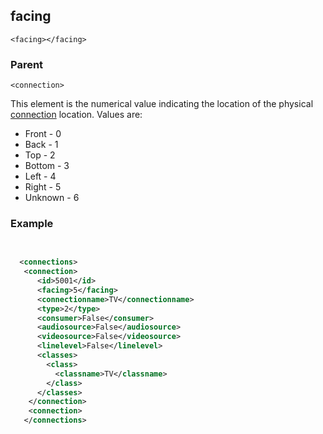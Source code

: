 ## facing

`<facing></facing>`


### Parent

`<connection>`


This element is the numerical value indicating the location of the physical [connection][1] location. Values are:

- Front - 0
- Back - 1
- Top - 2
- Bottom - 3
- Left - 4
- Right - 5
- Unknown - 6


### Example

```xml
 

  <connections>
   <connection>
      <id>5001</id>
      <facing>5</facing>
      <connectionname>TV</connectionname>
      <type>2</type>
      <consumer>False</consumer>
      <audiosource>False</audiosource>
      <videosource>False</videosource>
      <linelevel>False</linelevel>
      <classes>
        <class>
          <classname>TV</classname>
        </class>
      </classes>
    </connection>
    <connection>
   </connections>
```

[1]:	https://control4.github.io/docs-driverworks-fundamentals/#connections